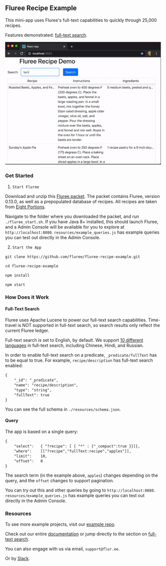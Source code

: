 ## Fluree Recipe Example

This mini-app uses Fluree's full-text capabilities to quickly through 25,000 recipes.

Features demonstrated: [full-text search](https://docs.flur.ee/docs/database-setup/database-settings#language).

![Full Text App](public/fullText.gif)

### Get Started

1. `Start Fluree`

Download and unzip this [Fluree packet](https://fluree-examples.s3.amazonaws.com/fluree-recipe-packet.zip). The packet contains Fluree, version 0.13.0, as well as a prepopulated database of recipes. All recipes are taken from [Eight Portions](https://eightportions.com/datasets/Recipes/#fn:1).

Navigate to the folder where you downloaded the packet, and run `./fluree_start.sh`. If you have Java 8+ installed, this should launch Fluree, and a Admin Console will be available for you to explore at `http://localhost:8080`. `resources/example_queries.js` has example queries you can test out directly in the Admin Console.

2. `Start the App`

```
git clone https://github.com/fluree/fluree-recipe-example.git
```

```
cd fluree-recipe-example
```

```
npm install
```

```
npm start
```

### How Does it Work

#### Full-Text Search
Fluree uses Apache Lucene to power our full-text search capabilities. Time-travel is NOT supported in full-text search, so search results only reflect the current Fluree ledger.

Full-text search is set to English, by default. We support [10 different languages](https://docs.flur.ee/docs/database-setup/database-settings#language) in full-text search, including Chinese, Hindi, and Russian. 

In order to enable full-text search on a predicate, `_predicate/fullText` has to be equal to true. For example, `recipe/description` has full-text search enabled:

```
{
    "_id": "_predicate",
    "name": "recipe/description",
    "type": "string",
    "fullText": true
}
```
You can see the full schema in `./resources/schema.json`.

#### Query 

The app is based on a single query:

```
{
    "select":   { "?recipe": [ { "*" : {"_compact":true }}]},
    "where":    [["?recipe","fullText:recipe","apples"]],
    "limit":    10,
    "offset":   0
}
```

The search term (in the example above, `apples`) changes depending on the query, and the `offset` changes to support pagination.

You can try out this and other queries by going to `http://localhost:8080`. `resources/example_queries.js` has example queries you can test out directly in the Admin Console.

### Resources

To see more example projects, visit our [example repo](https://github.com/fluree/examples). 

Check out our entire [documentation](https://docs.flur.ee/) or jump directly to the section on [full-text search](https://docs.flur.ee/docs/database-setup/database-settings#language).

You can also engage with us via email, `support@flur.ee`.

Or by [Slack](https://launchpass.com/flureedb).


